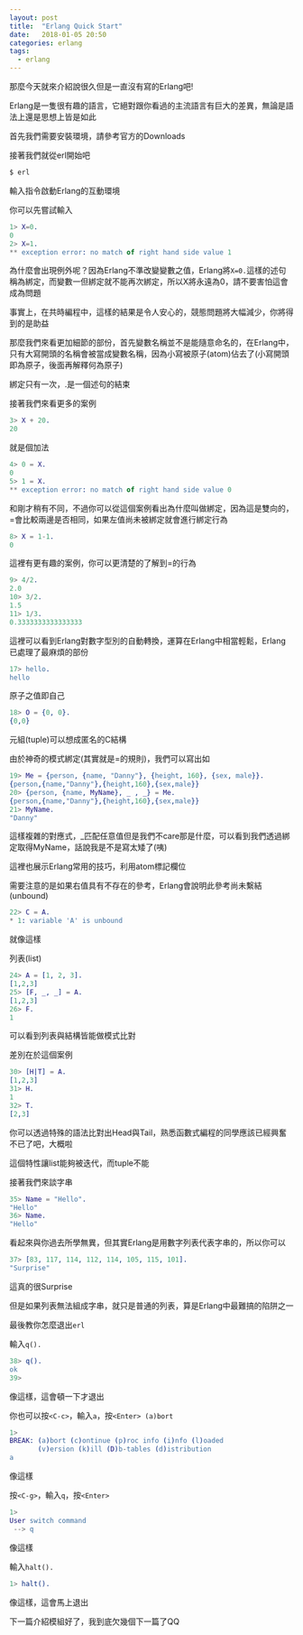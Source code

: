 ```yaml
---
layout: post
title:  "Erlang Quick Start"
date:   2018-01-05 20:50
categories: erlang
tags:
  - erlang
---
```


那麼今天就來介紹說很久但是一直沒有寫的Erlang吧!

Erlang是一隻很有趣的語言，它絕對跟你看過的主流語言有巨大的差異，無論是語法上還是思想上皆是如此



首先我們需要安裝環境，請參考官方的Downloads

接著我們就從erl開始吧
```bash
$ erl
```
輸入指令啟動Erlang的互動環境

你可以先嘗試輸入
```erlang
1> X=0.
0
2> X=1.
** exception error: no match of right hand side value 1
```
為什麼會出現例外呢？因為Erlang不準改變變數之值，Erlang將`X=0.`這樣的述句稱為綁定，而變數一但綁定就不能再次綁定，所以X將永遠為0，請不要害怕這會成為問題

事實上，在共時編程中，這樣的結果是令人安心的，競態問題將大幅減少，你將得到的是助益

那麼我們來看更加細節的部份，首先變數名稱並不是能隨意命名的，在Erlang中，只有大寫開頭的名稱會被當成變數名稱，因為小寫被原子(atom)佔去了(小寫開頭即為原子，後面再解釋何為原子)

綁定只有一次，.是一個述句的結束



接著我們來看更多的案例
```erlang
3> X + 20.
20
```
就是個加法


```erlang
4> 0 = X.
0
5> 1 = X.
** exception error: no match of right hand side value 0
```
和剛才稍有不同，不過你可以從這個案例看出為什麼叫做綁定，因為這是雙向的，=會比較兩邊是否相同，如果左值尚未被綁定就會進行綁定行為
```erlang
8> X = 1-1.
0
```
這裡有更有趣的案例，你可以更清楚的了解到=的行為


```erlang
9> 4/2.
2.0
10> 3/2.
1.5
11> 1/3.
0.3333333333333333
```
這裡可以看到Erlang對數字型別的自動轉換，運算在Erlang中相當輕鬆，Erlang已處理了最麻煩的部份


```erlang
17> hello.
hello
```
原子之值即自己

```erlang
18> O = {0, 0}. 
{0,0}
```
元組(tuple)可以想成匿名的C結構



由於神奇的模式綁定(其實就是=的規則)，我們可以寫出如
```erlang
19> Me = {person, {name, "Danny"}, {height, 160}, {sex, male}}.
{person,{name,"Danny"},{height,160},{sex,male}}
20> {person, {name, MyName}, _ , _} = Me.                         
{person,{name,"Danny"},{height,160},{sex,male}}
21> MyName.
"Danny"
```
這樣複雜的對應式，_匹配任意值但是我們不care那是什麼，可以看到我們透過綁定取得MyName，話說我是不是寫太矮了(咦)

這裡也展示Erlang常用的技巧，利用atom標記欄位

需要注意的是如果右值具有不存在的參考，Erlang會說明此參考尚未繫結(unbound)
```erlang
22> C = A.
* 1: variable 'A' is unbound
```
就像這樣



列表(list)

```erlang
24> A = [1, 2, 3].
[1,2,3]
25> [F, _, _] = A.
[1,2,3]
26> F.
1
```
可以看到列表與結構皆能做模式比對



差別在於這個案例

```erlang
30> [H|T] = A.
[1,2,3]
31> H.
1
32> T.
[2,3]
```
你可以透過特殊的語法比對出Head與Tail，熟悉函數式編程的同學應該已經興奮不已了吧，大概啦

這個特性讓list能夠被迭代，而tuple不能



接著我們來談字串
```erlang
35> Name = "Hello".
"Hello"
36> Name.          
"Hello"
```
看起來與你過去所學無異，但其實Erlang是用數字列表代表字串的，所以你可以

```erlang
37> [83, 117, 114, 112, 114, 105, 115, 101].
"Surprise"
```
這真的很Surprise

但是如果列表無法組成字串，就只是普通的列表，算是Erlang中最難搞的陷阱之一



最後教你怎麼退出`erl`

輸入`q().`

```erlang
38> q().
ok
39>
```
像這樣，這會頓一下才退出



你也可以按`<C-c>`，輸入`a`，按`<Enter> (a)bort`

```erlang
1> 
BREAK: (a)bort (c)ontinue (p)roc info (i)nfo (l)oaded
       (v)ersion (k)ill (D)b-tables (d)istribution
a
```
像這樣



按`<C-g>`，輸入`q`，按`<Enter>`

```erlang
1> 
User switch command
 --> q
```
像這樣



輸入`halt().`

```erlang
1> halt().
```
像這樣，這會馬上退出



下一篇介紹模組好了，我到底欠幾個下一篇了QQ
